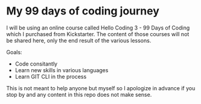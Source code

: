 # My 99 days of coding journey

I will be using an online course called Hello Coding 3 - 99 Days of Coding which I purchased from Kickstarter.
The content of those courses will not be shared here, only the end result of the various lessons.

Goals:
- Code consitantly 
- Learn new skills in various languages
- Learn GIT CLI in the process

This is not meant to help anyone but myself so I apologize in advance if you stop by and any content in this repo does not make sense.
